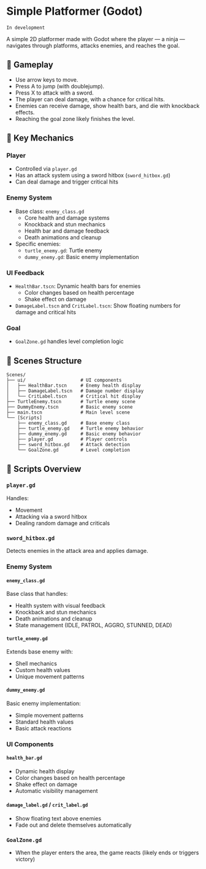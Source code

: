 # Simple Platformer (Godot)

`In development`

A simple 2D platformer made with Godot where the player — a ninja — navigates through platforms, attacks enemies, and reaches the goal.

## 🚀 Gameplay

- Use arrow keys to move.
- Press A to jump (with doublejump).
- Press X to attack with a sword.
- The player can deal damage, with a chance for critical hits.
- Enemies can receive damage, show health bars, and die with knockback effects.
- Reaching the goal zone likely finishes the level.

## 🧠 Key Mechanics

### Player
- Controlled via `player.gd`
- Has an attack system using a sword hitbox (`sword_hitbox.gd`)
- Can deal damage and trigger critical hits

### Enemy System
- Base class: `enemy_class.gd`
  - Core health and damage systems
  - Knockback and stun mechanics
  - Health bar and damage feedback
  - Death animations and cleanup
- Specific enemies:
  - `turtle_enemy.gd`: Turtle enemy
  - `dummy_enemy.gd`: Basic enemy implementation

### UI Feedback
- `HealthBar.tscn`: Dynamic health bars for enemies
  - Color changes based on health percentage
  - Shake effect on damage
- `DamageLabel.tscn` and `CritLabel.tscn`: Show floating numbers for damage and critical hits

### Goal
- `GoalZone.gd` handles level completion logic

## 🧱 Scenes Structure
```
Scenes/
├── ui/                    # UI components
│   ├── HealthBar.tscn     # Enemy health display
│   ├── DamageLabel.tscn   # Damage number display
│   └── CritLabel.tscn     # Critical hit display
├── TurtleEnemy.tscn       # Turtle enemy scene
├── DummyEnemy.tscn        # Basic enemy scene
├── main.tscn              # Main level scene
└── [Scripts]
    ├── enemy_class.gd     # Base enemy class
    ├── turtle_enemy.gd    # Turtle enemy behavior
    ├── dummy_enemy.gd     # Basic enemy behavior
    ├── player.gd          # Player controls
    ├── sword_hitbox.gd    # Attack detection
    └── GoalZone.gd        # Level completion
```

## 📜 Scripts Overview

### `player.gd`
Handles:
- Movement
- Attacking via a sword hitbox
- Dealing random damage and criticals

### `sword_hitbox.gd`
Detects enemies in the attack area and applies damage.

### Enemy System
#### `enemy_class.gd`
Base class that handles:
- Health system with visual feedback
- Knockback and stun mechanics
- Death animations and cleanup
- State management (IDLE, PATROL, AGGRO, STUNNED, DEAD)

#### `turtle_enemy.gd`
Extends base enemy with:
- Shell mechanics
- Custom health values
- Unique movement patterns

#### `dummy_enemy.gd`
Basic enemy implementation:
- Simple movement patterns
- Standard health values
- Basic attack reactions

### UI Components
#### `health_bar.gd`
- Dynamic health display
- Color changes based on health percentage
- Shake effect on damage
- Automatic visibility management

#### `damage_label.gd` / `crit_label.gd`
- Show floating text above enemies
- Fade out and delete themselves automatically

### `GoalZone.gd`
- When the player enters the area, the game reacts (likely ends or triggers victory)
